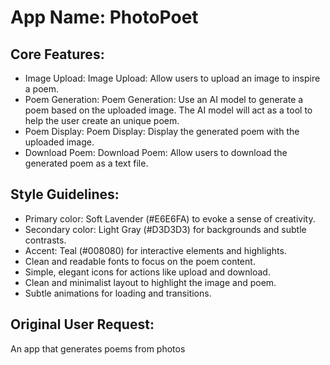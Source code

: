 # **App Name**: PhotoPoet

## Core Features:

- Image Upload: Image Upload: Allow users to upload an image to inspire a poem.
- Poem Generation: Poem Generation: Use an AI model to generate a poem based on the uploaded image. The AI model will act as a tool to help the user create an unique poem.
- Poem Display: Poem Display: Display the generated poem with the uploaded image.
- Download Poem: Download Poem: Allow users to download the generated poem as a text file.

## Style Guidelines:

- Primary color: Soft Lavender (#E6E6FA) to evoke a sense of creativity.
- Secondary color: Light Gray (#D3D3D3) for backgrounds and subtle contrasts.
- Accent: Teal (#008080) for interactive elements and highlights.
- Clean and readable fonts to focus on the poem content.
- Simple, elegant icons for actions like upload and download.
- Clean and minimalist layout to highlight the image and poem.
- Subtle animations for loading and transitions.

## Original User Request:
An app that generates poems from photos
  